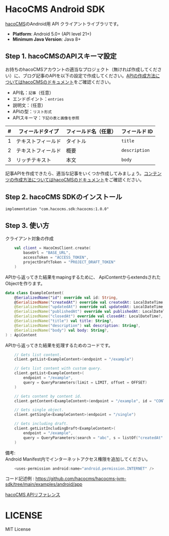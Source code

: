 # HacoCMS Android SDK

[hacoCMS](https://hacocms.com/)のAndroid用 API クライアントライブラリです。
- **Platform**: Android 5.0+ (API level 21+)
- **Minimum Java Version**: Java 8+

## Step 1. hacoCMSのAPIスキーマ設定
お持ちのhacoCMSアカウントの適当なプロジェクト（無ければ作成してください）に、ブログ記事のAPIを以下の設定で作成してください。[APIの作成方法についてはhacoCMSのドキュメント](https://hacocms.com/docs/entry/api-create)をご確認ください。

- API名：`記事`（任意）
- エンドポイント：`entries`
- 説明文：（任意）
- APIの型：`リスト形式`
- APIスキーマ：`下記の表と画像を参照`

| # | フィールドタイプ              | フィールド名（任意） | フィールド ID     |
| --|----------------------| -----------------|-----------------|
| 1 | テキストフィールド       | タイトル          | `title`          |
| 2 | テキストフィールド       | 概要             | `description`    |
| 3 | リッチテキスト          | 本文             | `body`           |

記事APIを作成できたら、適当な記事をいくつか作成してみましょう。[コンテンツの作成方法についてはhacoCMSのドキュメント](https://hacocms.com/docs/entry/contents-create)をご確認ください。


## Step 2. hacoCMS SDKのインストール

```
implementation "com.hacocms.sdk:hacocms:1.0.0"
```

## Step 3. 使い方

クライアント対象の作成
```kotlin
    val client = HacoCmsClient.create(
        baseUrl = "BASE_URL",
        accessToken = "ACCESS_TOKEN",
        projectDraftToken = "PROJECT_DRAFT_TOKEN"
    )
```

APIから返ってきた結果をmapingするために、 ApiContentからextendsされたObjectを作ります。
```kotlin
data class ExampleContent(
    @SerializedName("id") override val id: String,
    @SerializedName("createdAt") override val createdAt: LocalDateTime,
    @SerializedName("updatedAt") override val updatedAt: LocalDateTime,
    @SerializedName("publishedAt") override val publishedAt: LocalDateTime?,
    @SerializedName("closedAt") override val closedAt: LocalDateTime?,
    @SerializedName("title") val title: String?,
    @SerializedName("description") val description: String?,
    @SerializedName("body") val body: String?,
) : ApiContent
```

APIから返ってきた結果を処理するためのコードです。
```kotlin
    // Gets list content.
    client.getList<ExampleContent>(endpoint = "/example")

    // Gets list content with custom query.
    client.getList<ExampleContent>(
        endpoint = "/example",
        query = QueryParameters(limit = LIMIT, offset = OFFSET)
    )

    // Gets content by content id.
    client.getContent<ExampleContent>(endpoint = "/example", id = "CONTENT_ID")

    // Gets single object.
    client.getSingle<ExampleContent>(endpoint = "/single")

    // Gets including draft.
    client.getListIncludingDraft<ExampleContent>(
        endpoint = "/example",
        query = QueryParameters(search = "abc", s = listOf("createdAt".sq().desc())),
    )
```

備考:  
Android Manifest内でインターネットアクセス権限を追加してください。
```kotlin
    <uses-permission android:name="android.permission.INTERNET" />
```
コード記述例 : https://github.com/hacocms/hacocms-jvm-sdk/tree/main/examples/android/app

[hacoCMS APIリファレンス](https://hacocms.com/references/content-api)

# LICENSE

MIT License
